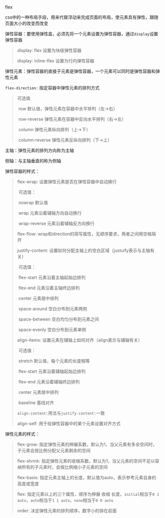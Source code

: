 flex

css中的一种布局手段，用来代替浮动来完成页面的布局，使元素具有弹性，跟随页面大小的改变而改变

弹性容器：要使用弹性盒，必须先将一个元素设置为弹性容器，通过`display`设置弹性容器

> display: flex				设置为块级弹性容器
>
> display: inline-flex	  设置为行内弹性容器

弹性元素：弹性容器的直接子元素是弹性容器，一个元素可以同时是弹性容器和弹性元素

`flex-direction:` 指定容器中弹性元素的排列方式

> 可选值
>
> ​	row						默认值，弹性元素在容器中水平排列（左→右）
>
> ​	row-reverse			弹性元素在容器中反向水平排列（右→左）
>
> ​	column					弹性元素纵向排列（上→下）
>
> ​	column-reverse		弹性元素反纵向排列（下→上）

主轴：弹性元素的排列方向称为主轴

侧轴：与主轴垂直的称为侧轴

弹性容器的样式：

>flex-wrap: 设置弹性元素是否在弹性容器中自动换行
>
>​		可选值：
>
>​				nowrap			默认值
>
>​				wrap				元素沿着辅轴方向自动换行
>
>​				wrap-reverse	元素沿着辅轴反方向换行
>
>flex-flow: wrap和direction的简写属性，无顺序要求，两者之间用空格隔开
>
>justify-content: 设置如何分配主轴上的空白区域（justuify表示与主轴有关）
>
>​		可选值：
>
>​				flex-start			元素沿着主轴起始边排列
>
>​				flex-end			元素沿着主轴终边排列
>
>​				center				元素居中排列
>
>​				space-around	空白分布到元素两侧
>
>​				space-between	空白均匀分布到元素之间
>
>​				space-evenly	空白分布到元素单侧
>
>align-items: 设置元素在辅轴上如何对齐（align表示与辅轴有关）
>
>​		可选值：
>
>​				stretch				默认值，每个元素的长度相等
>
>​				flex-start			元素沿着辅轴起始边排列
>
>​				flex-end			元素沿着辅轴终边排列
>
>​				center				元素居中排列
>
>​				baseline			基线对齐
>
>`align-content:`用法与`justify-content:`一致
>
>align-self: 用于给弹性容器中的某个元素设置对齐方式

弹性元素的样式：

>flex-grow: 指定弹性元素的伸展系数，默认为1，当父元素有多余空间时，子元素会按比例分配父元素剩余的空间
>
>flex-shrink: 指定弹性元素的收缩系数，默认为1，当父元素的空间不足以容纳所有的子元素时，会按比例缩小子元素的空间
>
>flex-basis: 指定元素主轴上的长度，默认值为auto，表示参考元素自身的高度或宽度
>
>flex: 指定元素以上的三个属性，顺序为伸展 收缩 长度，`initial`相当于`0 1 auto`，`auto`相当于`1 1 auto`，`none`相当于`0 0 auto`
>
>order: 决定弹性元素的排列顺序，数字小的排在前面

